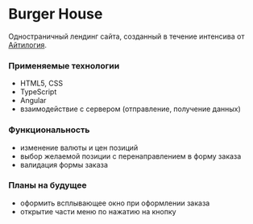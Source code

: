 # Burger House

Одностраничный лендинг сайта, созданный в течение интенсива от [Айтилогия](https://itlogia.ru/).

### Применяемые технологии

- HTML5, CSS
- TypeScript
- Angular
- взаимодействие с сервером (отправление, получение данных)

### Функциональность

- изменение валюты и цен позиций
- выбор желаемой позиции с перенаправлением в форму заказа
- валидация формы заказа

### Планы на будущее

- оформить всплывающее окно при оформлении заказа
- открытие части меню по нажатию на кнопку
